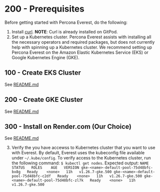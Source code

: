 # 200 - Prerequisites

Before getting started with Percona Everest, do the following:

1. Install [curl](https://everything.curl.dev/get). **NOTE**: Curl is already installed on GitPod.
2. Set up a Kubernetes cluster. Percona Everest assists with installing all the necessary operators and required packages, but does not currently help with spinning up a Kubernetes cluster. We recommend setting up Percona Everest on the Amazon Elastic Kubernetes Service (EKS) or Google Kubernetes Engine (GKE).

## 100 - Create EKS Cluster

See [README.md](./100/README.md)

## 200 - Create GKE Cluster

See [README.md](./200/README.md)

## 300 - Install on Render.com (Our Choice)

See [README.md](./300/README.md)

3. Verify the you have accewss to Kubernetes cluster that you want to use with Everest. By default, Everest uses the kubeconfig file available under ```~/.kube/config```. To verify access to the Kubernetes cluster, run the following command: ```$ kubectl get nodes```. Expected output: ```NAME                                    STATUS   ROLES    AGE   VERSION
gke-<name>-default-pool-75d48bfc-bx8g   Ready    <none>   11h   v1.26.7-gke.500
gke-<name>-default-pool-75d48bfc-c2df   Ready    <none>   11h   v1.26.7-gke.500
gke-<name>-default-pool-75d48bfc-zl7k   Ready    <none>   11h   v1.26.7-gke.500```
